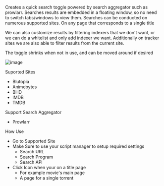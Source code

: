 Creates a quick search toggle powered by search aggregator such as prowlarr. Searches results are embedded in a floating window, so no need to switch tabs/windows to view them.  Searches can be conducted on numerous supported sites. On any page that corresponds to a single title

We can also customize results by filtering indexers that we don't want, or we can do a whitelist and only add indexer we want. Additionally on tracker sites we are also able to filter results from the current site. 

The toggle shrinks when not in use, and can be moved around if desired

![image](https://user-images.githubusercontent.com/109320934/197416103-30c0887e-4afd-46ee-b7f0-eb2fb85757ad.png)



Suported Sites
* Blutopia
* Animebytes
* BHD
* IMDB
* TMDB

Support Search Aggregator
* Prowlarr

How Use
* Go to Supported Site
* Make Sure to use your script manager to setup required settings
  * Search URL
  * Search Program
  * Search API
 * Click Icon when your on a title page
    * For example movie's main page
    * A page for a single torrent
    





